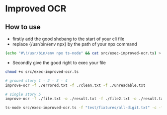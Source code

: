 # Improved OCR

## How to use

- firstly add the good shebang to the start of your cli file
- replace {/usr/bin/env npx} by the path of your npx command

```zsh
(echo "#\!/usr/bin/env npx ts-node" && cat src/exec-improved-ocr.ts) > src/exec-improved-ocr2.ts && mv src/exec-improved-ocr2.ts src/exec-improved-ocr.ts
```

- Secondly give the good right to exec your file

```zsh
chmod +x src/exec-improved-ocr.ts
```

```zsh
# groued story 1 - 2 - 3 - 4
improve-ocr -f ./errored.txt -f ./clean.txt -f ./unreadable.txt

# single story 5
improve-ocr -f ./file.txt -o ./result.txt -f ./file2.txt -o ./result.txt -f ./file3.txt -o ./result.txt

ts-node src/exec-improved-ocr.ts -f "test/fixtures/all-digit.txt" -c -f "test/fixtures/complete-entries/two-complete-entries.txt"
```
